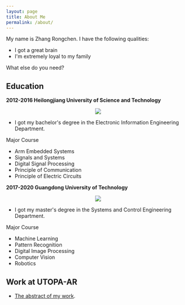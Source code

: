 ```yaml
---
layout: page
title: About Me
permalink: /about/
---
```

My name is Zhang Rongchen. I have the following qualities:

- I got a great brain
- I'm extremely loyal to my family

What else do you need?


## Education

**2012-2016 Heilongjiang University of Science and Technology**

<div align="center">    
<img src="../assets/HUST.jpg"/>
</div>

- I got my bachelor's degree in the Electronic Information Engineering Department.

Major Course
- Arm Embedded Systems
- Signals and Systems
- Digital Signal Processing
- Principle of Communication
- Principle of Electric Circuits

**2017-2020 Guangdong University of Technology**

<div align="center">    
<img src="../assets/GDUT.jpg"/>
</div>

- I got my master's degree in the Systems and Control Engineering Department.

Major Course
- Machine Learning
- Pattern Recognition
- Digital Image Processing
- Computer Vision
- Robotics

## Work at UTOPA-AR

* [The abstract of my work](../WorkUtopa/index).




